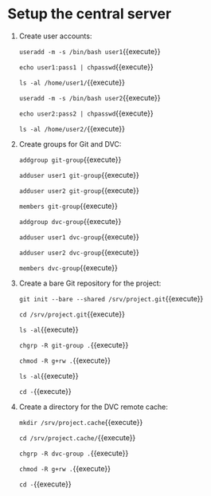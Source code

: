# Setup the central server

1. Create user accounts:

   `useradd -m -s /bin/bash user1`{{execute}}
   
   `echo user1:pass1 | chpasswd`{{execute}}
   
   `ls -al /home/user1/`{{execute}}
   
   `useradd -m -s /bin/bash user2`{{execute}}
   
   `echo user2:pass2 | chpasswd`{{execute}}

   `ls -al /home/user2/`{{execute}}
   
2. Create groups for Git and DVC:

   `addgroup git-group`{{execute}}

   `adduser user1 git-group`{{execute}}

   `adduser user2 git-group`{{execute}}
   
   `members git-group`{{execute}}

   `addgroup dvc-group`{{execute}}

   `adduser user1 dvc-group`{{execute}}

   `adduser user2 dvc-group`{{execute}}

   `members dvc-group`{{execute}}

3. Create a bare Git repository for the project:
   
   `git init --bare --shared /srv/project.git`{{execute}}
   
   `cd /srv/project.git`{{execute}}
   
   `ls -al`{{execute}}

   `chgrp -R git-group .`{{execute}}
   
   `chmod -R g+rw .`{{execute}}

   `ls -al`{{execute}}
   
   `cd -`{{execute}}

4. Create a directory for the DVC remote cache:
   
   `mkdir /srv/project.cache`{{execute}}
   
   `cd /srv/project.cache/`{{execute}}
   
   `chgrp -R dvc-group .`{{execute}}
   
   `chmod -R g+rw .`{{execute}}

   `cd -`{{execute}}
